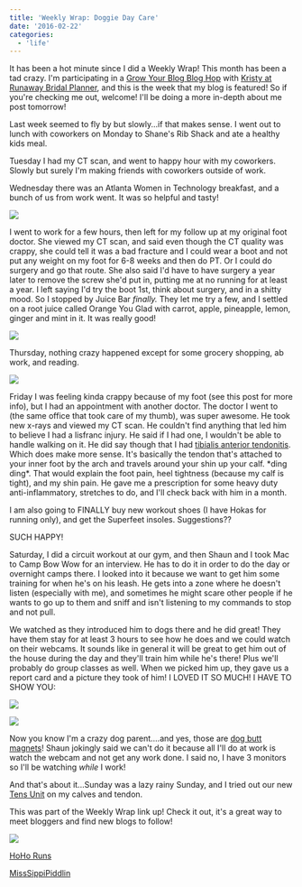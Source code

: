 ```yaml
---
title: 'Weekly Wrap: Doggie Day Care'
date: '2016-02-22'
categories:
  - 'life'
---
```


It has been a hot minute since I did a Weekly Wrap! This month has been a tad crazy. I'm participating in a [Grow Your Blog Blog Hop](http://runawaybridalplanner.blogspot.com/2016/02/blogger-meet-up-grow-your-blog.html) with [Kristy at Runaway Bridal Planner](http://runawaybridalplanner.blogspot.com/), and this is the week that my blog is featured! So if you're checking me out, welcome! I'll be doing a more in-depth about me post tomorrow!

Last week seemed to fly by but slowly...if that makes sense. I went out to lunch with coworkers on Monday to Shane's Rib Shack and ate a healthy kids meal.

Tuesday I had my CT scan, and went to happy hour with my coworkers. Slowly but surely I'm making friends with coworkers outside of work.

Wednesday there was an Atlanta Women in Technology breakfast, and a bunch of us from work went. It was so helpful and tasty!

[![](images/IMG_20160217_112709.jpg)](https://2.bp.blogspot.com/-0dIyzQw2STw/VsojsA4lHxI/AAAAAAABNvw/WaT_6i_iAnI/s1600/IMG_20160217_112709.jpg)

I went to work for a few hours, then left for my follow up at my original foot doctor. She viewed my CT scan, and said even though the CT quality was crappy, she could tell it was a bad fracture and I could wear a boot and not put any weight on my foot for 6-8 weeks and then do PT. Or I could do surgery and go that route. She also said I'd have to have surgery a year later to remove the screw she'd put in, putting me at no running for at least a year. I left saying I'd try the boot 1st, think about surgery, and in a shitty mood. So I stopped by Juice Bar _finally._ They let me try a few, and I settled on a root juice called Orange You Glad with carrot, apple, pineapple, lemon, ginger and mint in it. It was really good!

[![](images/20160217_152003-01.jpeg)](https://4.bp.blogspot.com/-YL0dcXLFkT4/VsokV35O_CI/AAAAAAABNv8/GCvB1rEx5-0/s1600/20160217_152003-01.jpeg)

Thursday, nothing crazy happened except for some grocery shopping, ab work, and reading.

[![](images/IMG_20160218_225617.jpg)](https://1.bp.blogspot.com/-rWGhC7CL6UE/Vsoky2McbbI/AAAAAAABNwE/WCJGsjtN9qQ/s1600/IMG_20160218_225617.jpg)

Friday I was feeling kinda crappy because of my foot (see this post for more info), but I had an appointment with another doctor. The doctor I went to (the same office that took care of my thumb), was super awesome. He took new x-rays and viewed my CT scan. He couldn't find anything that led him to believe I had a lisfranc injury. He said if I had one, I wouldn't be able to handle walking on it. He did say though that I had [tibialis anterior tendonitis](http://www.physioadvisor.com.au/8183750/tibialis-anterior-tendonitis-tibialis-anterior-t.htm). Which does make more sense. It's basically the tendon that's attached to your inner foot by the arch and travels around your shin up your calf. \*ding ding\*. That would explain the foot pain, heel tightness (because my calf is tight), and my shin pain. He gave me a prescription for some heavy duty anti-inflammatory, stretches to do, and I'll check back with him in a month.

I am also going to FINALLY buy new workout shoes (I have Hokas for running only), and get the Superfeet insoles. Suggestions??

SUCH HAPPY!

Saturday, I did a circuit workout at our gym, and then Shaun and I took Mac to Camp Bow Wow for an interview. He has to do it in order to do the day or overnight camps there. I looked into it because we want to get him some training for when he's on his leash. He gets into a zone where he doesn't listen (especially with me), and sometimes he might scare other people if he wants to go up to them and sniff and isn't listening to my commands to stop and not pull.

We watched as they introduced him to dogs there and he did great! They have them stay for at least 3 hours to see how he does and we could watch on their webcams. It sounds like in general it will be great to get him out of the house during the day and they'll train him while he's there! Plus we'll probably do group classes as well. When we picked him up, they gave us a report card and a picture they took of him! I LOVED IT SO MUCH! I HAVE TO SHOW YOU:

[![](images/Screenshot_2016-02-21-01-00-50.png)](https://4.bp.blogspot.com/-EIAtnvuK-qc/VsonygUWZ5I/AAAAAAABNwc/D2eGRjf5wsU/s1600/Screenshot_2016-02-21-01-00-50.png)

[![](images/20160221_005706.jpg)](https://1.bp.blogspot.com/-Eupa03YVoEA/Vson1uK4KII/AAAAAAABNwk/QZI1NqyinoM/s1600/20160221_005706.jpg)

Now you know I'm a crazy dog parent....and yes, those are [dog butt magnets](http://amzn.to/21jaysN)! Shaun jokingly said we can't do it because all I'll do at work is watch the webcam and not get any work done. I said no, I have 3 monitors so I'll be watching *while* I work!

And that's about it...Sunday was a lazy rainy Sunday, and I tried out our new [Tens Unit](http://amzn.to/1VxECgT) on my calves and tendon.

This was part of the Weekly Wrap link up! Check it out, it's a great way to meet bloggers and find new blogs to follow!

[![](images/WeeklyWrap.jpg)](http://3.bp.blogspot.com/-yIW5MutVIYk/VcOhp3FgsYI/AAAAAAAABmU/9MODiWOHVzE/s320/WeeklyWrap.jpg)

[HoHo Runs](http://hohoruns.blogspot.com/)

[MissSippiPiddlin](http://www.misssippipiddlin.com/)
